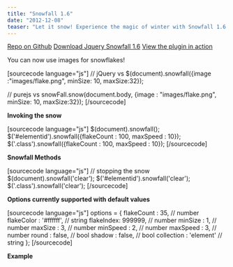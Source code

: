 ```yaml
---
title: "Snowfall 1.6"
date: "2012-12-08"
teaser: "Let it snow! Experience the magic of winter with Snowfall 1.6. Learn how to add snowfall effects to your website using jQuery or pure JavaScript. Get ready to create a winter wonderland!"
---
```


[Repo on Github](https://github.com/loktar00/JQuery-Snowfall) [Download Jquery Snowfall 1.6](https://github.com/loktar00/JQuery-Snowfall/archive/master.zip) [View the plugin in action](http://loktar00.github.com/JQuery-Snowfall/)

You can now use images for snowflakes!

\[sourcecode language="js"\] // jQuery vs $(document).snowfall({image :"images/flake.png", minSize: 10, maxSize:32});

// purejs vs snowFall.snow(document.body, {image : "images/flake.png", minSize: 10, maxSize:32}); \[/sourcecode\]

**Invoking the snow**

\[sourcecode language="js"\] $(document).snowfall(); $('#elementid').snowfall({flakeCount : 100, maxSpeed : 10}); $('.class').snowfall({flakeCount : 100, maxSpeed : 10}); \[/sourcecode\]

**Snowfall Methods**

\[sourcecode language="js"\] // stopping the snow $(document).snowfall('clear'); $('#elementid').snowfall('clear'); $('.class').snowfall('clear'); \[/sourcecode\]

**Options currently supported with default values**

\[sourcecode language="js"\] options = { flakeCount : 35, // number flakeColor : '#ffffff', // string flakeIndex: 999999, // number minSize : 1, // number maxSize : 3, // number minSpeed : 2, // number maxSpeed : 3, // number round : false, // bool shadow : false, // bool collection : 'element' // string }; \[/sourcecode\]

**Example**

<script type="text/javascript" src="http://www.somethinghitme.com/wp-content/themes/somethinghitme/js/snowfall.min.jquery.js"></script>

<script type="text/javascript">// <![CDATA[ $(document).ready(function(){$('#snow-window').snowfall({flakeCount : 100, maxSpeed : 10}); $('#stopsnow').click(function(){ $('#snow-window').snowfall('clear')});}); // ]]></script>
